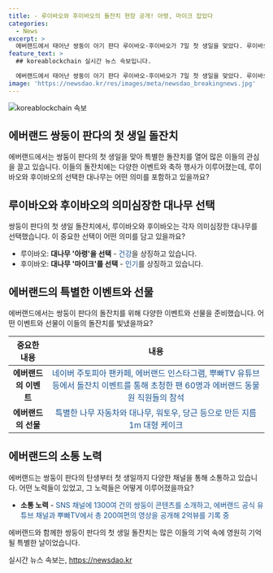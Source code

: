 ```yaml
---
title: - 루이바오와 후이바오의 돌잔치 현장 공개! 아령, 마이크 잡았다
categories:
  - News
excerpt: >
  에버랜드에서 태어난 쌍둥이 아기 판다 루이바오·후이바오가 7일 첫 생일을 맞았다. 루이바오는 돌잔치에서 대나무 아령을 선택하며 건강을 상징, 후이바오는 마이크를 선택하여 인기를 의미했다. 에버랜드는 쌍둥이에게 건강과 행복을 바라며 돌잔치를 열었고, 팬들을 초대하여 축하했다. 또한, 판다월드 사육사들은 2m 크기의 나무 자동차와 대나무, 워토우, 당근으로 만든 대형 케이크를 선물하며 팬들에게 감사의 마음을 전했다. 에버랜드는 쌍둥이뿐 아니라 판다 가족의 생일을 축하하는 바오패밀리 버스데이 페스타를 다음 달 4일까지 진행한다.
feature_text: >
  ## koreablockchain 실시간 뉴스 속보입니다.

  에버랜드에서 태어난 쌍둥이 아기 판다 루이바오·후이바오가 7일 첫 생일을 맞았다. 루이바오는 돌잔치에서 대나무 아령을 선택하며 건강을 상징, 후이바오는 마이크를 선택하여 인기를 의미했다. 에버랜드는 쌍둥이에게 건강과 행복을 바라며 돌잔치를 열었고, 팬들을 초대하여 축하했다. 또한, 판다월드 사육사들은 2m 크기의 나무 자동차와 대나무, 워토우, 당근으로 만든 대형 케이크를 선물하며 팬들에게 감사의 마음을 전했다. 에버랜드는 쌍둥이뿐 아니라 판다 가족의 생일을 축하하는 바오패밀리 버스데이 페스타를 다음 달 4일까지 진행한다.
image: 'https://newsdao.kr/res/images/meta/newsdao_breakingnews.jpg'
---
```


<p><img src="https://newsdao.kr/res/images/meta/newsdao_breakingnews.jpg" alt="koreablockchain 속보" /></p>

<h2 data-ke-size="size26">에버랜드 쌍둥이 판다의 첫 생일 돌잔치</h2>

<p data-ke-size="size16">에버랜드에서는 쌍둥이 판다의 첫 생일을 맞아 특별한 돌잔치를 열어 많은 이들의 관심을 끌고 있습니다. 이들의 돌잔치에는 다양한 이벤트와 축하 행사가 이루어졌는데, 루이바오와 후이바오의 선택한 대나무는 어떤 의미를 포함하고 있을까요?</p>

<h2 data-ke-size="size26">루이바오와 후이바오의 의미심장한 대나무 선택</h2>

<p data-ke-size="size16">쌍둥이 판다의 첫 생일 돌잔치에서, 루이바오와 후이바오는 각자 의미심장한 대나무를 선택했습니다. 이 중요한 선택이 어떤 의미를 담고 있을까요?</p>

<ul>
<li>루이바오: <b>대나무 '아령'을 선택</b> - <span style="color: #1a5490;">건강</span>을 상징하고 있습니다.</li>
<li>후이바오: <b>대나무 '마이크'를 선택</b> - <span style="color: #1a5490;">인기</span>를 상징하고 있습니다.</li>
</ul>

<h2 data-ke-size="size26">에버랜드의 특별한 이벤트와 선물</h2>

<p data-ke-size="size16">에버랜드에서는 쌍둥이 판다의 돌잔치를 위해 다양한 이벤트와 선물을 준비했습니다. 어떤 이벤트와 선물이 이들의 돌잔치를 빛냈을까요?</p>

<table>
<thead>
<tr>
<th style="text-align: center; height: 17px;"><b>중요한 내용</b></th>
<th style="text-align: center; height: 17px;"><b>내용</b></th>
</tr>
</thead>
<tbody>
<tr>
<td style="text-align: center; height: 17px;"><b>에버랜드의 이벤트</b></td>
<td style="text-align: center; height: 17px;"><span style="color: #1a5490;">네이버 주토피아 팬카페, 에버랜드 인스타그램, 뿌빠TV 유튜브 등에서 돌잔치 이벤트를 통해 초청한 팬 60명과 에버랜드 동물원 직원들의 참석</span></td>
</tr>
<tr>
<td style="text-align: center; height: 17px;"><b>에버랜드의 선물</b></td>
<td style="text-align: center; height: 17px;"><span style="color: #1a5490;">특별한 나무 자동차와 대나무, 워토우, 당근 등으로 만든 지름 1m 대형 케이크</span></td>
</tr>
</tbody>
</table>

<h2 data-ke-size="size26">에버랜드의 소통 노력</h2>

<p data-ke-size="size16">에버랜드는 쌍둥이 판다의 탄생부터 첫 생일까지 다양한 채널을 통해 소통하고 있습니다. 어떤 노력들이 있었고, 그 노력들은 어떻게 이루어졌을까요?</p>

<ul>
<li><b>소통 노력</b> - <span style="color: #1a5490;">SNS 채널에 1300여 건의 쌍둥이 콘텐츠를 소개하고, 에버랜드 공식 유튜브 채널과 뿌빠TV에서 총 200여편의 영상을 공개해 2억뷰를 기록 중</span></li>
</ul>

<p data-ke-size="size16">에버랜드와 함께한 쌍둥이 판다의 첫 생일 돌잔치는 많은 이들의 기억 속에 영원히 기억될 특별한 날이었습니다.</p>
실시간 뉴스 속보는, <a href="https://newsdao.kr" rel="dofollow">https://newsdao.kr</a>


